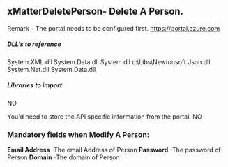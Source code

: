 ## xMatterDeletePerson- Delete A Person.

Remark - The portal needs to be configured first. https://portal.azure.com

##### DLL's to reference
System.XML.dll
System.Data.dll
System.dll
c:\Libs\Newtonsoft.Json.dll
System.Net.dll
System.Data.dll
##### Libraries to import
NO


You'd need to store the API specific information from the portal.
NO

### Mandatory fields when Modify A Person:
**Email Address**               -The email Address of Person
**Password**			-The password of Person
**Domain**			-The domain of Person

